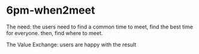 # 6pm-when2meet

The need: the users need to find a common time to meet, find the best time for everyone. then, find where to meet.

The Value Exchange: users are happy with the result
